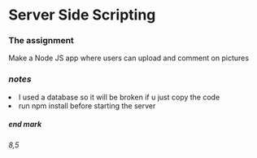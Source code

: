 # Server Side Scripting

<h3>The assignment</h3>
<p>Make a Node JS app where users can upload and comment on pictures</p>

<h3><em>notes</em></h3>
<li>I used a database so it will be broken if u just copy the code</li>
<li>run npm install before starting the server</li>

<h5>end mark</h5>
<p><em>8,5</em></p>
